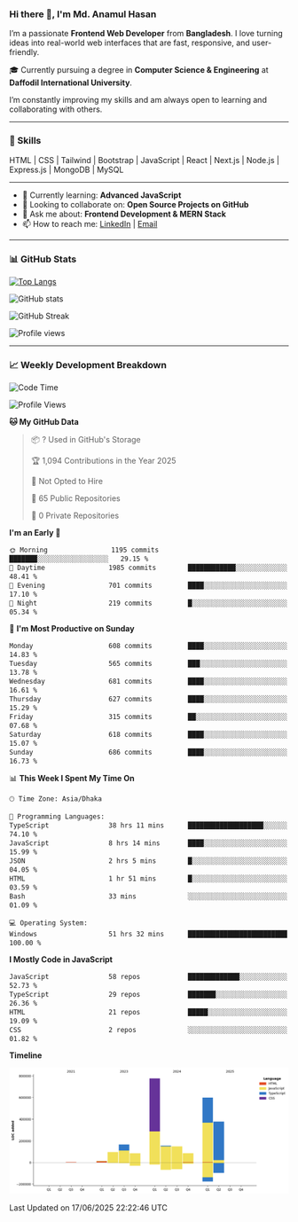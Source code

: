 ### Hi there 👋, I'm Md. Anamul Hasan

I’m a passionate **Frontend Web Developer** from **Bangladesh**. I love turning ideas into real-world web interfaces that are fast, responsive, and user-friendly.

🎓 Currently pursuing a degree in **Computer Science & Engineering** at **Daffodil International University**.

I’m constantly improving my skills and am always open to learning and collaborating with others.

---

### 🚀 Skills
HTML | CSS | Tailwind | Bootstrap | JavaScript | React | Next.js | Node.js | Express.js | MongoDB | MySQL 

---

- 🌱 Currently learning: **Advanced JavaScript**
- 👯 Looking to collaborate on: **Open Source Projects on GitHub**
- 💬 Ask me about: **Frontend Development & MERN Stack**
- 📫 How to reach me: [LinkedIn](https://www.linkedin.com/in/mdanamulhasan201) | [Email](mailto:anamulhasan3625@gmail.com)

---

### 📊 GitHub Stats

[![Top Langs](https://github-readme-stats.vercel.app/api/top-langs/?username=mdanamulhasan201&layout=compact)](https://github.com/anuraghazra/github-readme-stats)

![GitHub stats](https://github-readme-stats.vercel.app/api?username=mdanamulhasan201&show_icons=true&count_private=true&theme=tokyonight)

![GitHub Streak](https://streak-stats.demolab.com?user=mdanamulhasan201&theme=tokyonight)

![Profile views](https://gpvc.arturio.dev/mdanamulhasan201)

---

### 📈 Weekly Development Breakdown

<!--START_SECTION:waka-->
![Code Time](http://img.shields.io/badge/Code%20Time-292%20hrs%2013%20mins-blue)

![Profile Views](http://img.shields.io/badge/Profile%20Views-1-blue)

**🐱 My GitHub Data** 

> 📦 ? Used in GitHub's Storage 
 > 
> 🏆 1,094 Contributions in the Year 2025
 > 
> 🚫 Not Opted to Hire
 > 
> 📜 65 Public Repositories 
 > 
> 🔑 0 Private Repositories 
 > 
**I'm an Early 🐤** 

```text
🌞 Morning                1195 commits        ███████░░░░░░░░░░░░░░░░░░   29.15 % 
🌆 Daytime                1985 commits        ████████████░░░░░░░░░░░░░   48.41 % 
🌃 Evening                701 commits         ████░░░░░░░░░░░░░░░░░░░░░   17.10 % 
🌙 Night                  219 commits         █░░░░░░░░░░░░░░░░░░░░░░░░   05.34 % 
```
📅 **I'm Most Productive on Sunday** 

```text
Monday                   608 commits         ████░░░░░░░░░░░░░░░░░░░░░   14.83 % 
Tuesday                  565 commits         ███░░░░░░░░░░░░░░░░░░░░░░   13.78 % 
Wednesday                681 commits         ████░░░░░░░░░░░░░░░░░░░░░   16.61 % 
Thursday                 627 commits         ████░░░░░░░░░░░░░░░░░░░░░   15.29 % 
Friday                   315 commits         ██░░░░░░░░░░░░░░░░░░░░░░░   07.68 % 
Saturday                 618 commits         ████░░░░░░░░░░░░░░░░░░░░░   15.07 % 
Sunday                   686 commits         ████░░░░░░░░░░░░░░░░░░░░░   16.73 % 
```


📊 **This Week I Spent My Time On** 

```text
🕑︎ Time Zone: Asia/Dhaka

💬 Programming Languages: 
TypeScript               38 hrs 11 mins      ███████████████████░░░░░░   74.10 % 
JavaScript               8 hrs 14 mins       ████░░░░░░░░░░░░░░░░░░░░░   15.99 % 
JSON                     2 hrs 5 mins        █░░░░░░░░░░░░░░░░░░░░░░░░   04.05 % 
HTML                     1 hr 51 mins        █░░░░░░░░░░░░░░░░░░░░░░░░   03.59 % 
Bash                     33 mins             ░░░░░░░░░░░░░░░░░░░░░░░░░   01.09 % 

💻 Operating System: 
Windows                  51 hrs 32 mins      █████████████████████████   100.00 % 
```

**I Mostly Code in JavaScript** 

```text
JavaScript               58 repos            █████████████░░░░░░░░░░░░   52.73 % 
TypeScript               29 repos            ███████░░░░░░░░░░░░░░░░░░   26.36 % 
HTML                     21 repos            █████░░░░░░░░░░░░░░░░░░░░   19.09 % 
CSS                      2 repos             ░░░░░░░░░░░░░░░░░░░░░░░░░   01.82 % 
```



**Timeline**

![Lines of Code chart](https://raw.githubusercontent.com/mdanamulhasan201/mdanamulhasan201/main/assets/bar_graph.png)


 Last Updated on 17/06/2025 22:22:46 UTC
<!--END_SECTION:waka-->
